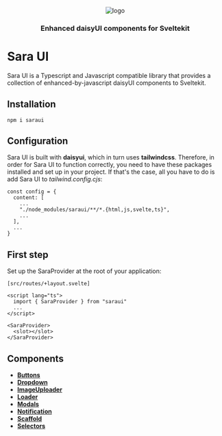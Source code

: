 <div align="center">

![logo](https://cdn.icon-icons.com/icons2/1465/PNG/128/199princess2_100395.png)

### Enhanced daisyUI components for Sveltekit

</div>


# Sara UI

Sara UI is a Typescript and Javascript compatible library that provides a collection of enhanced-by-javascript daisyUI components to Sveltekit.
## Installation

```
npm i saraui
```

## Configuration

Sara UI is built with **daisyui**, which in turn uses **tailwindcss**. Therefore, in order for Sara UI to function correctly, you need to have these packages installed and set up in your project. If that's the case, all you have to do is add Sara UI to _tailwind.config.cjs_:

```
const config = {
  content: [
    ...
    "./node_modules/saraui/**/*.{html,js,svelte,ts}",
    ...
  ],
  ...
}
```

## First step

Set up the SaraProvider at the root of your application:

```
[src/routes/+layout.svelte]

<script lang="ts">
  import { SaraProvider } from "saraui"
  ...
</script>

<SaraProvider>
  <slot></slot>
</SaraProvider>
```

## Components

- [**Buttons**](https://saraui.com/components/buttons)
- [**Dropdown**](https://saraui.com/components/dropdown)
- [**ImageUploader**](https://saraui.com/components/imageuploader)
- [**Loader**](https://saraui.com/components/loader)
- [**Modals**](https://saraui.com/components/modals)
- [**Notification**](https://saraui.com/components/notification)
- [**Scaffold**](https://saraui.com/components/scaffold)
- [**Selectors**](https://saraui.com/components/selectors)
